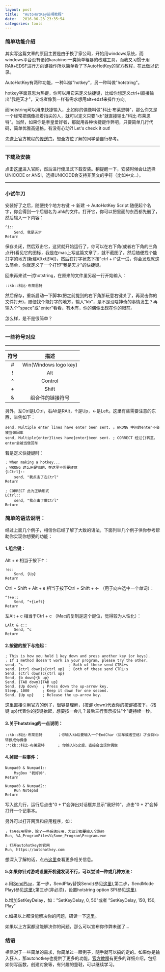 ```yaml
---
layout: post
title:  "AutoHotKey简明教程"
date:   2016-06-23 23:35:54
categories: tools
---
```


### 简单功能介绍

其实写这篇文章的原因主要是由于换了家公司，开始用windows系统，而windows平台没有诸如karabiner一类简单粗暴的改建工具，而我又习惯于用RAlt+EDSF进行方向键操作所以简单看了下AutoHotKey的官方教程，在此做以记录。

AutoHotKey有两种功能，一种叫做"hotkey"，另一种叫做"hotstring"。

hotkey字面意思为热键，你可以用它来定义快捷键，比如你想定义ctrl+i直接输出"我是天才"，又或者像我一样有需求想用alt+edsf来操作方向。

而hotstring可以用来快捷输入，比如你的偶像叫做"科比·布莱恩特"，那么你又是一个经常把偶像挂着指尖的人，就可以定义只要"kb"就直接输出"科比·布莱恩特"。当然，如果你是拳皇爱好者，那就用各种快捷键作弊吧，只要简单几行代码，简单优雅高逼格。有没有心动?! Let's check it out!

先送上官方教程的[传送门](https://autohotkey.com/docs/Tutorial.htm)，想全方位了解的同学请自行参考。

---
### 下载及安装

点击[这里](https://autohotkey.com)进入官网，然后进行傻瓜式下载安装。稍提醒一下，安装时候会让选择UNICODE or ANSI，选择UNICODE会支持非英文的字符（比如中文..）。

---

### 小试牛刀

安装好了之后，随便找个地方右键 -> 新建 -> AutoHotKey Script 随便起个名字，你会得到一个后缀名为.ahk的文件。打开它，你可以把里面的东西都先删了，然后输入一下内容：

	^i::
		Send, 我是天才
	Return

保存关闭，然后双击它，这货就开始运行了，你可以在右下角(或者右下角的三角点开)看见它的图标，我是在mac上写这篇文章了，就不截图了。然后随便找个能打字的地方(新建可txt即可)，然后在打字状态下按"ctrl + i"试一试，你会发现就这么简单，你就定义了一个打印"我是天才"的快捷键。

回来再来试一试hotstring，在原来的文件里另起一行开始输入：

	::kb::科比·布莱恩特
	
然后保存，重新启动一下脚本(把之前提到的右下角那玩意右键关了，再双击你的文件打开)，随便找个能打字的地方，输入"kb"，是不是没啥神奇的事情发生？再输入个"space"或"enter"看看，有木有，你的偶像出现在你的眼前。

怎么样，是不是很简单？

---

### 一些符号对应

---

|符号|描述|
|:-:|:-:|
|#|Win(Windows logo key)|
|!|Alt|
|^|Control|
|+|Shift|
|&|组合件的链接符号|

另外，左Ctrl是LCtrl，右Alt是RAlt，↑是Up，←是Left。这里有些需要注意的东西，举例如下：

	send, Multiple enter lines have enter been sent. ; WRONG 中间的enter不会被当做回车
	send, Multiple{enter}lines have{enter}been sent. ; CORRECT 经过{}转意，enter会被当做回车
	
若是定义快捷键时：
	
	; When making a hotkey... 
	; WRONG 这么用是错的，在这里不需要转意
	{LCtrl}::
		send, "我点击了左Ctrl"
	Return

	; CORRECT 此为正确形式
	LCtrl::
		send, "我点击了做Ctrl"
	Return


### 简单的语法说明：

经过上面几个例子，相信你已经了解了大致的语法，下面列举几个例子供你参考帮助你实现你想要的功能：

#### 1.组合键：
	
Alt + e 相当于按下↑：

	!e::
		Send, {Up}
	Return
	
Ctrl + Shift + Alt + e 相当于按下Ctrl + Shift + ← （用于向左选中一个单词）：

	^!+e::
		Send, ^+{Left}
	Return
	
左Alt + c 相当于Ctrl + c （Mac的复制是这个键位，觉得较为人性化）：

	LAlt & c::
		Send, ^c
	Return
	
#### 2.按键的按下与抬起：

	; This is how you hold 1 key down and press another key (or keys).
	; If 1 method doesn't work in your program, please try the other.
	send, ^s                     ; Both of these send CTRL+s
	send, {ctrl down}s{ctrl up}  ; Both of these send CTRL+s
	Send, {ctrl down}c{ctrl up}
	Send, {b down}{b up}
	Send, {TAB down}{TAB up}
	Send, {Up down}  ; Press down the up-arrow key.
	Sleep, 1000      ; Keep it down for one second.
	Send, {Up up}    ; Release the up-arrow key.
	
这里直接引用官方的例子，很容易理解，{按键 down}代表你的按键被按下，{按键 up}代表你的按键抬起，想要按一会儿？最后三行表示按住"↑"键持续一秒。

#### 3.关于hotstring的一点说明：

	::kb::科比·布莱恩特		；你输入kb后要输入一个EndChar（回车或者空格）才会将kb转换成你偶像
	:*:kb::科比·布莱恩特		; 你输入kb之后，直接会出现你偶像

#### 4.掉起一些事件：

	Numpad0 & Numpad1::
		MsgBox "我好帅".
	Return

	Numpad0 & Numpad2::
		Run Notepad
	Return

写入这几行，运行后点击"0 + 1"会弹出对话框并显示"我好帅"，点击"0 + 2"会掉打开一个记事本。

另外可以打开网页和应用程序，如：

	; 打开应用程序，除了一些系统应用，大部分都要输入全路径
	Run, %A_ProgramFiles%\Some_Program\Program.exe

	; 打开autohotkey的官网
	Run, https://autohotkey.com
	
想深入了解的话，点击[这里](https://autohotkey.com/docs/commands/Run.htm)查看更多相关信息。

#### 5.如果你针对游戏设置开机键发现不行，可以尝试一种或几种方法：

a.用[SendPlay](https://autohotkey.com/docs/commands/Send.htm#SendPlayDetail)，第一步，SendPlay替换Send;(参见[这里](https://autohotkey.com/docs/commands/Send.htm)),第二步，SendMode Play(参见[这里](https://autohotkey.com/docs/commands/SendMode.htm));第三步(非必须)，设置hotstring option SP(参见[这里](https://autohotkey.com/docs/Hotstrings.htm#SendMode)).

b.增加SetKeyDelay，如："SetKeyDelay, 0, 50"或者 "SetKeyDelay, 150, 150, Play"

c.如果以上都没能解决你的问题，研读一下[这里](https://autohotkey.com/docs/commands/ControlSend.htm)。

如果以上方案都没能解决你的问题，那么可以宣布你作弊未遂了...

### 结语

相信对于一些简单的需求，你简单过一眼例子，随手就可以搞的定的。如果你是输入狂人，那autohotkey也提供了更多的功能，[官方教程](https://autohotkey.com/docs/Tutorial.htm)有更多的详细介绍，包括如何写函数，创建对象等，有兴趣的童鞋，可以继续学习。